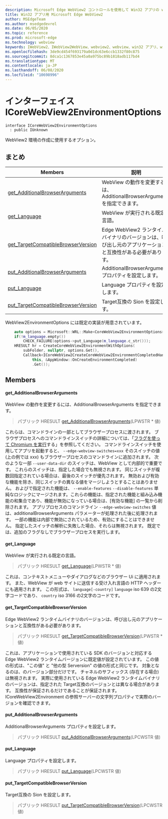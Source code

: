 ```yaml
---
description: Microsoft Edge WebView2 コントロールを使用して Win32 アプリの web コンテンツをホストする
title: Win32 アプリ用 Microsoft Edge WebView2
author: MSEdgeTeam
ms.author: msedgedevrel
ms.date: 06/05/2020
ms.topic: reference
ms.prod: microsoft-edge
ms.technology: webview
keywords: IWebView2、IWebView2WebView、webview2、webview、win32 アプリ、win32、edge、ICoreWebView2、ICoreWebView2Controller、browser control、edge html
ms.openlocfilehash: 3de9cd454f693179a0d1dc63e6ccb1332f80c875
ms.sourcegitcommit: 8dca1c1367853e45a0a975bc89b1818adb117bd4
ms.translationtype: MT
ms.contentlocale: ja-JP
ms.lasthandoff: 06/08/2020
ms.locfileid: "10698996"
---
```

# インターフェイス ICoreWebView2EnvironmentOptions 

```
interface ICoreWebView2EnvironmentOptions
  : public IUnknown
```

WebView2 環境の作成に使用するオプション。

## まとめ

 Members                        | 説明
--------------------------------|---------------------------------------------
[get_AdditionalBrowserArguments](#get_additionalbrowserarguments) | WebView の動作を変更するには、AdditionalBrowserArguments を指定できます。
[get_Language](#get_language) | WebView が実行される既定の言語。
[get_TargetCompatibleBrowserVersion](#get_targetcompatiblebrowserversion) | Edge WebView2 ランタイムバイナリのバージョンは、呼び出し元のアプリケーションと互換性がある必要があります。
[put_AdditionalBrowserArguments](#put_additionalbrowserarguments) | AdditionalBrowserArguments プロパティを設定します。
[put_Language](#put_language) | Language プロパティを設定します。
[put_TargetCompatibleBrowserVersion](#put_targetcompatiblebrowserversion) | Target互換の Sion を設定します。

WebView2EnvironmentOptions には既定の実装が用意されています。

```cpp
    auto options = Microsoft::WRL::Make<CoreWebView2EnvironmentOptions>();
    if(!m_language.empty())
        CHECK_FAILURE(options->put_Language(m_language.c_str()));
    HRESULT hr = CreateCoreWebView2EnvironmentWithOptions(
        subFolder, nullptr, options.Get(),
        Callback<ICoreWebView2CreateCoreWebView2EnvironmentCompletedHandler>(
            this, &AppWindow::OnCreateEnvironmentCompleted)
            .Get());
```

## Members

#### get_AdditionalBrowserArguments 

WebView の動作を変更するには、AdditionalBrowserArguments を指定できます。

> パブリック HRESULT [get_AdditionalBrowserArguments](#get_additionalbrowserarguments)(LPWSTR * 値)

これらは、コマンドラインの一部としてブラウザープロセスに渡されます。 ブラウザプロセスへのコマンドラインスイッチの詳細については、「[フラグを使って Chromium を実行](https://aka.ms/RunChromiumWithFlags)する」を参照してください。 コマンドラインスイッチを使用してアプリを起動すると、 `--edge-webview-switches=xxx` そのスイッチの値 (上の例では xxx) もブラウザープロセスのコマンドラインに追加されます。 次のような一部 `--user-data-dir` のスイッチは、WebView として内部的で重要です。 これらのスイッチは、指定した場合でも無視されます。 同じスイッチが複数回指定されている場合は、最後のスイッチが優先されます。 無効および有効な機能を除き、同じスイッチの異なる値をマージしようとすることはありません。 およびで指定された機能は、 `--enable-features` `--disable-features` 単純なロジックにマージされます。これらの機能は、指定された機能と組み込み機能の和集合であり、機能が無効になっている場合は、[有効な機能] の一覧から削除されます。 アプリプロセスのコマンドライン `--edge-webview-switches` 値は、additionalBrowserArguments パラメーターが処理された後に処理されます。 一部の機能は内部で無効にされているため、有効にすることはできません。 指定したスイッチの解析に失敗した場合、それらは無視されます。 既定では、追加のフラグなしでブラウザープロセスを実行します。

#### get_Language 

WebView が実行される既定の言語。

> パブリック HRESULT [get_Language](#get_language)(LPWSTR * 値)

これは、コンテキストメニューやダイアログなどのブラウザー Ui に適用されます。 また、WebView が web サイトに送信する受け入れ言語の HTTP ヘッダーにも適用されます。 この形式は、 `language[-country]` `language` iso 639 の2文字コードであり、 `country` iso 3166 の2文字のコードです。

#### get_TargetCompatibleBrowserVersion 

Edge WebView2 ランタイムバイナリのバージョンは、呼び出し元のアプリケーションと互換性がある必要があります。

> パブリック HRESULT [get_TargetCompatibleBrowserVersion](#get_targetcompatiblebrowserversion)(LPWSTR * 値)

これは、アプリケーションで使用されている SDK のバージョンと対応する Edge WebView2 ランタイムバージョンに既定値が設定されています。 この値の形式は、"この値" と "他の型 Serversion" の値の形式と同じです。 対象となるのは、のバージョン部分だけです。 チャネルのサフィックス (存在する場合) は無視されます。 実際に使用されている Edge WebView2 ランタイムバイナリのバージョンは、指定された Target互換のバージョンとは異なる場合があります。 互換性が保証されるだけであることが保証されます。 ICoreWebView2Environment の参照サーバーの文字列プロパティで実際のバージョンを確認できます。

#### put_AdditionalBrowserArguments 

AdditionalBrowserArguments プロパティを設定します。

> パブリック HRESULT [put_AdditionalBrowserArguments](#put_additionalbrowserarguments)(LPCWSTR 値)

#### put_Language 

Language プロパティを設定します。

> パブリック HRESULT [put_Language](#put_language)(LPCWSTR 値)

#### put_TargetCompatibleBrowserVersion 

Target互換の Sion を設定します。

> パブリック HRESULT [put_TargetCompatibleBrowserVersion](#put_targetcompatiblebrowserversion)(LPCWSTR 値)

